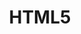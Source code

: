 ---
order: 3
view: category
lang: pt-BR

title: HTML5
description: Tudo que há de mais novo na linguagem de marcação (HTML) que move a web e com uma pitada de novidades e boas práticas. HTML5 moderno do jeito certo.
slug: html5
tags: [HTML5, Atributos, W3C, heading]

meta:
  - property: og:image
    content: https://htmlmoderno.com.br/html-moderno-image-share.png
  - name: twitter:image
    content: https://htmlmoderno.com.br/html-moderno-image-share.png
---